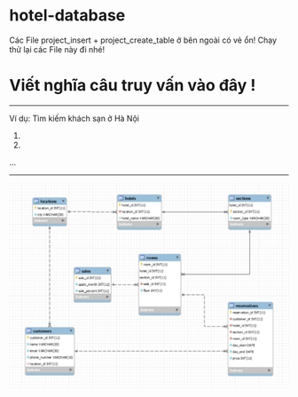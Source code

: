 # hotel-database

Các File project_insert + project_create_table ở bên ngoài có vẻ ổn! Chạy thử lại các File này đi nhé!

# Viết nghĩa câu truy vấn vào đây !
---
Ví dụ: Tìm kiếm khách sạn ở Hà Nội

1. 

2.

...

---

![alt text](project_diagram_v3.png)
